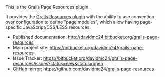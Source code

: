 This is the Grails Page Resources plugin.

It provides the [Grails Resources plugin][resources] with the ability to use convention over configuration to define "page modules",
which allow having page-specific JavaScript/CSS/LESS resources.

*    Published documentation: http://davidmc24.bitbucket.org/grails-page-resources
*    Main project site: https://bitbucket.org/davidmc24/grails-page-resources
*    Issue Tracker: https://bitbucket.org/davidmc24/grails-page-resources/issues?status=new&status=open
*    GitHub mirror: https://github.com/davidmc24/grails-page-resources

[resources]: http://grails.org/plugin/resources
